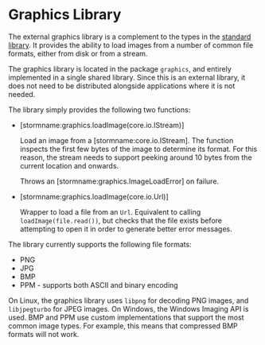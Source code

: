 Graphics Library
================

The external graphics library is a complement to the types in the [standard
library](md:/Library_Reference/Standard_Library/Graphics). It provides the ability to load images
from a number of common file formats, either from disk or from a stream.

The graphics library is located in the package `graphics`, and entirely implemented in a single
shared library. Since this is an external library, it does not need to be distributed alongside
applications where it is not needed.

The library simply provides the following two functions:

- [stormname:graphics.loadImage(core.io.IStream)]

  Load an image from a [stormname:core.io.IStream]. The function inspects the first few bytes of the
  image to determine its format. For this reason, the stream needs to support peeking around 10
  bytes from the current location and onwards.

  Throws an [stormname:graphics.ImageLoadError] on failure.

- [stormname:graphics.loadImage(core.io.Url)]

  Wrapper to load a file from an `Url`. Equivalent to calling `loadImage(file.read())`, but checks
  that the file exists before attempting to open it in order to generate better error messages.


The library currently supports the following file formats:

- PNG
- JPG
- BMP
- PPM - supports both ASCII and binary encoding

On Linux, the graphics library uses `libpng` for decoding PNG images, and `libjpegturbo` for JPEG
images. On Windows, the Windows Imaging API is used. BMP and PPM use custom implementations that
support the most common image types. For example, this means that compressed BMP formats will not
work.
